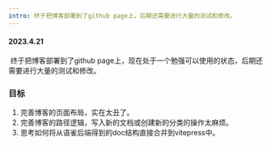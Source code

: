 ```yaml
---
intro: 终于把博客部署到了github page上，后期还需要进行大量的测试和修改。
---
```



#### 2023.4.21

​		终于把博客部署到了github page上，现在处于一个勉强可以使用的状态，后期还需要进行大量的测试和修改。

### 目标

1. 完善博客的页面布局，实在太丑了。
2. 完善博客的路径逻辑，写入新的文档或创建新的分类的操作太麻烦。
3. 思考如何将从语雀后端得到的doc结构直接合并到vitepress中。